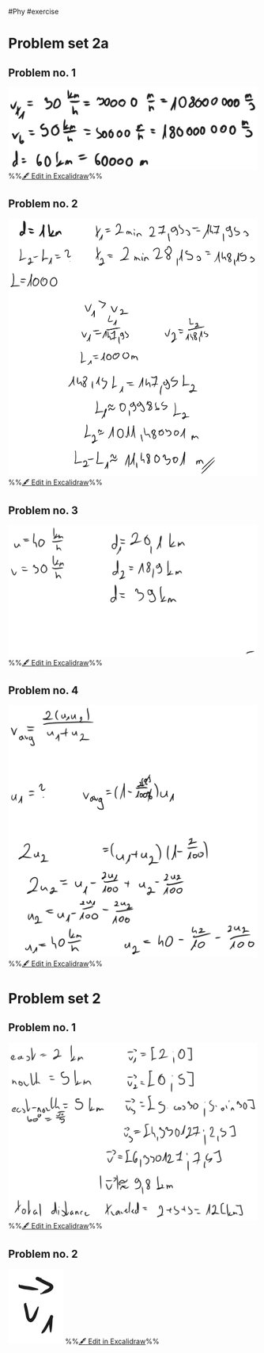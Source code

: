 #Phy #exercise 

# Problem set 2a
## Problem no. 1
![](attachments/Exercise%202%2015.3.2024%2015.03.2024%2012_17_47.excalidraw.svg)
%%[🖋 Edit in Excalidraw](attachments/Exercise%202%2015.3.2024%2015.03.2024%2012_17_47.excalidraw.md)%%

## Problem no. 2
![](attachments/Exercise%202%2015.3.2024%2015.03.2024%2012_23_10.excalidraw.svg)
%%[🖋 Edit in Excalidraw](attachments/Exercise%202%2015.3.2024%2015.03.2024%2012_23_10.excalidraw.md)%%

## Problem no. 3
![](attachments/Exercise%202%2015.3.2024%2015.03.2024%2012_30_03.excalidraw.svg)
%%[🖋 Edit in Excalidraw](attachments/Exercise%202%2015.3.2024%2015.03.2024%2012_30_03.excalidraw.md)%%

## Problem no. 4
![](attachments/Exercise%202%2015.3.2024%2015.03.2024%2012_41_48.excalidraw.svg)
%%[🖋 Edit in Excalidraw](attachments/Exercise%202%2015.3.2024%2015.03.2024%2012_41_48.excalidraw.md)%%

# Problem set 2
## Problem no. 1
![](attachments/Exercise%202%2015.3.2024%2015.03.2024%2012_52_45.excalidraw.svg)
%%[🖋 Edit in Excalidraw](attachments/Exercise%202%2015.3.2024%2015.03.2024%2012_52_45.excalidraw.md)%%

## Problem no. 2
![](attachments/Exercise%202%2015.3.2024%2015.03.2024%2012_52_07.excalidraw.svg)
%%[🖋 Edit in Excalidraw](attachments/Exercise%202%2015.3.2024%2015.03.2024%2012_52_07.excalidraw.md)%%